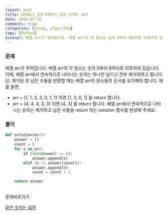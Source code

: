 ```yaml
---
layout: post
title: LEVEL1_프로그래머스_같은 숫자는 싫어
date: 2019-07-18
comments: true
categories: [Study, algorithm]
tags: [Python]
excerpt: 배열 arr가 주어집니다. 배열 arr의 각 원소는 숫자 0부터 9까지로 이루어져 있습니다. 이때, 배열 arr에서 연속적으로 나타나는 숫자는 하나만 남기고 전부 제거하려고 합니다.
---
```


### 문제

배열 arr가 주어집니다. 배열 arr의 각 원소는 숫자 0부터 9까지로 이루어져 있습니다. 이때, 배열 arr에서 연속적으로 나타나는 숫자는 하나만 남기고 전부 제거하려고 합니다. 단, 제거된 후 남은 수들을 반환할 때는 배열 arr의 원소들의 순서를 유지해야 합니다. 예를 들면,

- arr = [1, 1, 3, 3, 0, 1, 1] 이면 [1, 3, 0, 1] 을 return 합니다.
- arr = [4, 4, 4, 3, 3] 이면 [4, 3] 을 return 합니다.
  배열 arr에서 연속적으로 나타나는 숫자는 제거하고 남은 수들을 return 하는 solution 함수를 완성해 주세요.

### 풀이

```python
def solution(arr):
    answer = []
    count = 0
    for x in arr:
        if (len(answer) == 0):
            answer.append(x)
        elif (x != answer[count]):
            answer.append(x)
            count = count + 1

    return answer
```

<br>
<span class="reference">문제바로가기</span>

[같은 숫자는 싫어](https://programmers.co.kr/learn/courses/30/lessons/12906)
